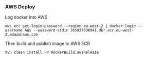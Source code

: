 
### AWS Deploy

Log docker into AWS

`aws ecr get-login-password --region eu-west-2 | docker login --username AWS --password-stdin 365027538941.dkr.ecr.eu-west-2.amazonaws.com`

Then build and publish image to AWS ECR

`mvn clean install -P dockerBuild,awsRelease`

